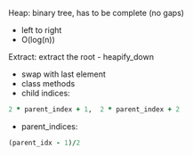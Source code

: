 Heap: binary tree, has to be complete (no gaps)
- left to right
- O(log(n)) 

Extract: extract the root - heapify_down
- swap with last element
- class methods
- child indices: 
``` ruby 
2 * parent_index + 1,  2 * parent_index + 2
```
- parent_indices:
``` ruby
(parent_idx - 1)/2
```